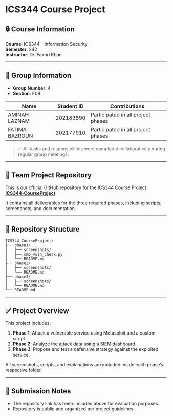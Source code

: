 # ICS344 Course Project

## 🔒 Course Information
**Course**: ICS344 – Information Security  
**Semester**: 242  
**Instructor**: Dr. Fakhri Khan  

---

## 👥 Group Information

- **Group Number**: 4
- **Section**: F08

| Name               | Student ID     | Contributions                          |
|--------------------|----------------|----------------------------------------|
| AMINAH LAZNAM      | 202183890      | Participated in all project phases     |
| FATIMA BAZROUN     | 202177910      | Participated in all project phases     |

> ✅ All tasks and responsibilities were completed collaboratively during regular group meetings.

---

## 🔗 Team Project Repository

This is our official GitHub repository for the ICS344 Course Project:  
**[ICS344-CourseProject](https://github.com/AO-2H/ICS344-CourseProject)**

It contains all deliverables for the three required phases, including scripts, screenshots, and documentation.

---

## 📁 Repository Structure

```
ICS344-CourseProject/
├── phase1/
│   ├── screenshots/
│   ├── smb_vuln_check.py
│   └── README.md
├── phase2/
│   ├── screenshots/
│   └── README.md
├── phase3/
│   ├── screenshots/
│   └── README.md
└── README.md
```

---

## ✅ Project Overview

This project includes:

1. **Phase 1**: Attack a vulnerable service using Metasploit and a custom script.
2. **Phase 2**: Analyze the attack data using a SIEM dashboard.
3. **Phase 3**: Propose and test a defensive strategy against the exploited service.

All screenshots, scripts, and explanations are included inside each phase’s respective folder.

---

## 📅 Submission Notes

- The repository link has been included above for evaluation purposes.
- Repository is public and organized per project guidelines.
